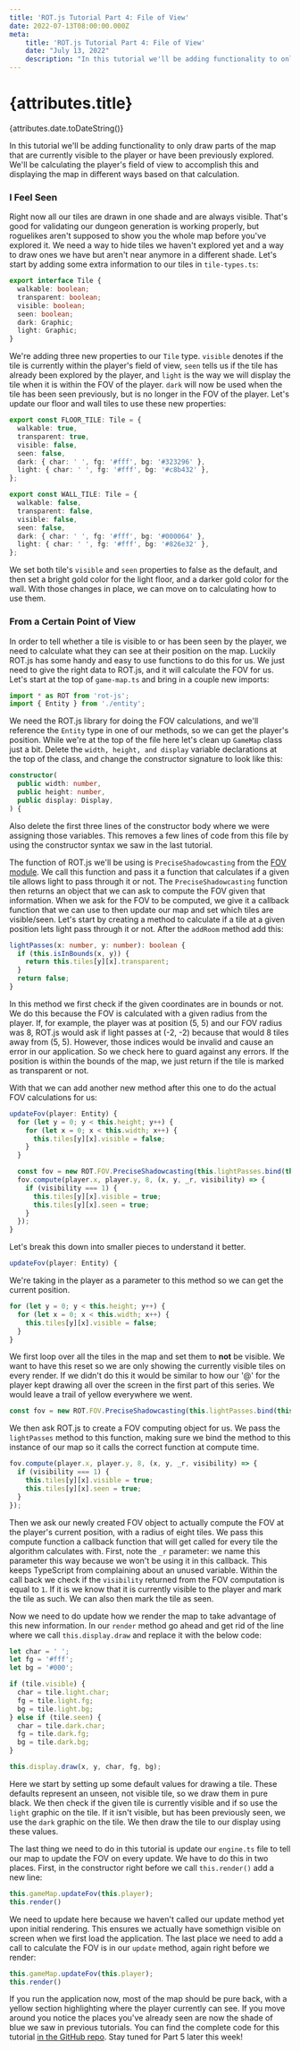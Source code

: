 ```yaml
---
title: 'ROT.js Tutorial Part 4: File of View'
date: 2022-07-13T08:00:00.000Z
meta:
    title: 'ROT.js Tutorial Part 4: File of View'
    date: "July 13, 2022"
    description: "In this tutorial we'll be adding functionality to only draw parts of the map that are currently visible to the player or have been previously explored. We'll be calculating the player's field of view to accomplish this and displaying the map in different ways based on that calculation."
---
```


# {attributes.title}
{attributes.date.toDateString()}

In this tutorial we'll be adding functionality to only draw parts of the map that are currently visible to the player
or have been previously explored. We'll be calculating the player's field of view to accomplish this and displaying
the map in different ways based on that calculation. 

### I Feel Seen

Right now all our tiles are drawn in one shade and are always visible. That's good for validating our dungeon
generation is working properly, but roguelikes aren't supposed to show you the whole map before you've explored it. We
need a way to hide tiles we haven't explored yet and a way to draw ones we have but aren't near anymore in a different
shade. Let's start by adding some extra information to our tiles in `tile-types.ts`:

```typescript
export interface Tile {
  walkable: boolean;
  transparent: boolean;
  visible: boolean;
  seen: boolean;
  dark: Graphic;
  light: Graphic;
}
```

We're adding three new properties to our `Tile` type. `visible` denotes if the tile is currently within the player's
field of view, `seen` tells us if the tile has already been explored by the player, and `light` is the way we will display
the tile when it is within the FOV of the player. `dark` will now be used when the tile has been seen previously, but 
is no longer in the FOV of the player. Let's update our floor and wall tiles to use these new properties:

```typescript
export const FLOOR_TILE: Tile = {
  walkable: true,
  transparent: true,
  visible: false,
  seen: false,
  dark: { char: ' ', fg: '#fff', bg: '#323296' },
  light: { char: ' ', fg: '#fff', bg: '#c8b432' },
};

export const WALL_TILE: Tile = {
  walkable: false,
  transparent: false,
  visible: false,
  seen: false,
  dark: { char: ' ', fg: '#fff', bg: '#000064' },
  light: { char: ' ', fg: '#fff', bg: '#826e32' },
};
```

We set both tile's `visible` and `seen` properties to false as the default, and then set a bright gold color for the
light floor, and a darker gold color for the wall. With those changes in place, we can move on to calculating how to use
them.

### From a Certain Point of View

In order to tell whether a tile is visible to or has been seen by the player, we need to calculate what they can see
at their position on the map. Luckily ROT.js has some handy and easy to use functions to do this for us. We just need
to give the right data to ROT.js, and it will calculate the FOV for us. Let's start at the top of `game-map.ts` and 
bring in a couple new imports:

```typescript
import * as ROT from 'rot-js';
import { Entity } from './entity';
```

We need the ROT.js library for doing the FOV calculations, and we'll reference the `Entity` type in one of our methods, 
so we can get the player's position. While we're at the top of the file here let's clean up `GameMap` class just a bit.
Delete the `width, height, and display` variable declarations at the top of the class, and change the constructor signature
to look like this:

```typescript
constructor(
  public width: number,
  public height: number,
  public display: Display,
) {
```

Also delete the first three lines of the constructor body where we were assigning those variables. This removes a few 
lines of code from this file by using the constructor syntax we saw in the last tutorial. 

The function of ROT.js we'll be using is `PreciseShadowcasting` from the [FOV module](https://ondras.github.io/rot.js/manual/#fov).
We call this function and pass it a function that calculates if a given tile allows light to pass through it or not. The
`PreciseShadowcasting` function then returns an object that we can ask to compute the FOV given that information. When we
ask for the FOV to be computed, we give it a callback function that we can use to then update our map and set which tiles
are visible/seen. Let's start by creating a method to calculate if a tile at a given position lets light pass through it 
or not. After the `addRoom` method add this:

```typescript
lightPasses(x: number, y: number): boolean {
  if (this.isInBounds(x, y)) {
    return this.tiles[y][x].transparent;
  }
  return false;
}
```

In this method we first check if the given coordinates are in bounds or not. We do this because the FOV is calculated with
a given radius from the player. If, for example, the player was at position (5, 5) and our FOV radius was 8, ROT.js would
ask if light passes at (-2, -2) because that would 8 tiles away from (5, 5). However, those indices would be invalid and
cause an error in our application. So we check here to guard against any errors. If the position is within the bounds
of the map, we just return if the tile is marked as transparent or not. 

With that we can add another new method after this one to do the actual FOV calculations for us:

```typescript
updateFov(player: Entity) {
  for (let y = 0; y < this.height; y++) {
    for (let x = 0; x < this.width; x++) {
      this.tiles[y][x].visible = false;
    }
  }

  const fov = new ROT.FOV.PreciseShadowcasting(this.lightPasses.bind(this));
  fov.compute(player.x, player.y, 8, (x, y, _r, visibility) => {
    if (visibility === 1) {
      this.tiles[y][x].visible = true;
      this.tiles[y][x].seen = true;
    }
  });
}
```

Let's break this down into smaller pieces to understand it better.

```typescript
updateFov(player: Entity) {
```

We're taking in the player as a parameter to this method so we can get the current position. 

```typescript
for (let y = 0; y < this.height; y++) {
  for (let x = 0; x < this.width; x++) {
    this.tiles[y][x].visible = false;
  }
}
```

We first loop over all the tiles in the map and set them to **not** be visible. We want to have this reset so we are 
only showing the currently visible tiles on every render. If we didn't do this it would be similar to how our '@' for 
the player kept drawing all over the screen in the first part of this series. We would leave a trail of yellow everywhere
we went. 

```typescript
const fov = new ROT.FOV.PreciseShadowcasting(this.lightPasses.bind(this));
```

We then ask ROT.js to create a FOV computing object for us. We pass the `lightPasses` method to this function, making sure
we bind the method to this instance of our map so it calls the correct function at compute time.

```typescript
fov.compute(player.x, player.y, 8, (x, y, _r, visibility) => {
  if (visibility === 1) {
    this.tiles[y][x].visible = true;
    this.tiles[y][x].seen = true;
  }
});
```

Then we ask our newly created FOV object to actually compute the FOV at the player's current position, with a radius of 
eight tiles. We pass this compute function a callback function that will get called for every tile the algorithm calculates
with. First, note the `_r` parameter: we name this parameter this way because we won't be using it in this callback. This
keeps TypeScript from complaining about an unused variable. Within the call back we check if the `visibility` returned 
from the FOV computation is equal to `1`. If it is we know that it is currently visible to the player and mark the tile 
as such. We can also then mark the tile as seen.

Now we need to do update how we render the map to take advantage of this new information. In our `render` method go 
ahead and get rid of the line where we call `this.display.draw` and replace it with the below code:

```typescript
let char = ' ';
let fg = '#fff';
let bg = '#000';

if (tile.visible) {
  char = tile.light.char;
  fg = tile.light.fg;
  bg = tile.light.bg;
} else if (tile.seen) {
  char = tile.dark.char;
  fg = tile.dark.fg;
  bg = tile.dark.bg;
}

this.display.draw(x, y, char, fg, bg);
```

Here we start by setting up some default values for drawing a tile. These defaults represent an unseen, not visible tile,
so we draw them in pure black. We then check if the given tile is currently visible and if so use the `light` graphic on
the tile. If it isn't visible, but has been previously seen, we use the `dark` graphic on the tile. We then draw the tile
to our display using these values. 

The last thing we need to do in this tutorial is update our `engine.ts` file to tell our map to update the FOV on every
update. We have to do this in two places. First, in the constructor right before we call `this.render()` add a new line:

```typescript
this.gameMap.updateFov(this.player);
this.render()
```

We need to update here because we haven't called our update method yet upon initial rendering. This ensures we actually
have somethign visible on screen when we first load the application. The last place we need to add a call to calculate
the FOV is in our `update` method, again right before we render:

```typescript
this.gameMap.updateFov(this.player);
this.render()
```

If you run the application now, most of the map should be pure back, with a yellow section highlighting where the 
player currently can see. If you move around you notice the places you've already seen are now the shade of blue we 
saw in previous tutorials. You can find the complete code for this tutorial [in the GitHub repo](https://github.com/bodiddlie/js-rogue-tutorial/tree/part4).
Stay tuned for Part 5 later this week!